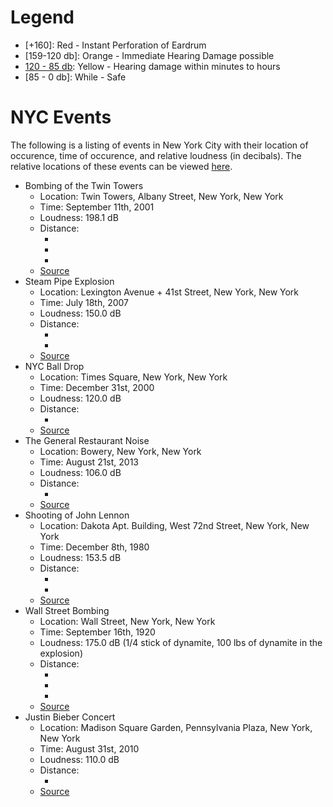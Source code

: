 # Legend

- [+160]: Red - Instant Perforation of Eardrum
-  [159-120 db]: Orange - Immediate Hearing Damage possible
-  [120 - 85 db]: Yellow - Hearing damage within minutes to hours
- [85 - 0 db]: While - Safe

# NYC Events #
The following is a listing of events in New York City with their location of
occurence, time of occurence, and relative loudness (in decibals).  The
relative locations of these events can be viewed [here][nyc-map].

- Bombing of the Twin Towers
    - Location: Twin Towers, Albany Street, New York, New York
    - Time: September 11th, 2001
    - Loudness: 198.1 dB
    - Distance:
        - [198.1 - 160 db]: 39m
        - [159 - 120 db]: 161m
        - [120 - 85]: 187m
    - [Source](http://en.wikipedia.org/wiki/World_Trade_Center_controlled_demolition_conspiracy_theories)
- Steam Pipe Explosion
    - Location: Lexington Avenue + 41st Street, New York, New York
    - Time: July 18th, 2007
    - Loudness: 150.0 dB
    - Distance:
        - [150 - 120 db]: 21m
        - [120 - 85 db]: 118m
    - [Source](http://www.engineering.com/Ask@/qactid/1/qaqid/1655.aspx)
- NYC Ball Drop
    - Location: Times Square, New York, New York
    - Time: December 31st, 2000
    - Loudness: 120.0 dB
    - Distance:
        - [120 - 85 db]: 32m
    - [Source](http://hearinghealthmatters.org/hearinginternational/2013/happy-new-year-2014-sydney-style/)
- The General Restaurant Noise
    - Location: Bowery, New York, New York
    - Time: August 21st, 2013
    - Loudness: 106.0 dB
    - Distance:
        -  [106.0 - 85 db]: 9m
    - [Source](http://ny.eater.com/archives/2013/08/retaurant_decibel_levels.php)
- Shooting of John Lennon
    - Location: Dakota Apt. Building, West 72nd Street, New York, New York
    - Time: December 8th, 1980
    - Loudness: 153.5 dB
    - Distance:
        -  [153.5 - 120 db]: 28m
        -  [120  - 85 db]: 127m
    - [Source](http://www.keepandbeararms.com/information/XcIBViewItem.asp?id=2052)
- Wall Street Bombing
    - Location: Wall Street, New York, New York
    - Time: September 16th, 1920
    - Loudness: 175.0 dB (1/4 stick of dynamite, 100 lbs of dynamite in the explosion)
    - Distance:
        - [175.0 - 160 db]: 5m
        - [159  - 120 db]: 96m
        - [120 - 85 db]: 261m
    - [Source](http://www.makeitlouder.com/Decibel%20Level%20Chart.txt)
- Justin Bieber Concert
    - Location: Madison Square Garden, Pennsylvania Plaza, New York, New York
    - Time: August 31st, 2010
    - Loudness: 110.0 dB
    - Distance:
        - [110 - 85 db]: 14m
    - [Source](http://www.gcaudio.com/resources/howtos/loudness.html)

[nyc-map]: http://goo.gl/maps/MBFWU
